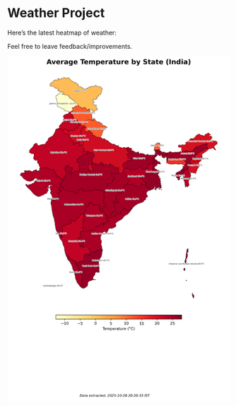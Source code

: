 # Weather Project

Here’s the latest heatmap of weather:

Feel free to leave feedback/improvements.

![India Heatmap](docs/assets/india_heatmap.png?v=00D83B)
